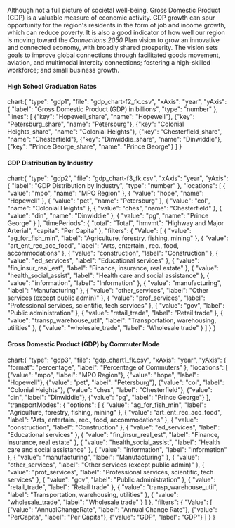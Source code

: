 Although not a full picture of societal well-being, Gross Domestic Product (GDP) is a valuable measure of economic activity. GDP growth can spur opportunity for the region's residents in the form of job and income growth, which can reduce poverty. It is also a good indicator of how well our region is moving toward the _Connections 2050_ Plan vision to grow an innovative and connected economy, with broadly shared prosperity. The vision sets goals to improve global connections through facilitated goods movement, aviation, and multimodal intercity connections; fostering a high-skilled workforce; and small business growth.

#### High School Graduation Rates

chart:{
"type": "gdp1",
"file": "gdp_chart-f2_fk.csv",
"xAxis": "year",
"yAxis": {
"label": "Gross Domestic Product (GDP) in billions",
"type": "number"
},
"lines": [
{"key": "Hopewell_share", "name": "Hopewell"},
{"key": "Petersburg_share", "name": "Petersburg"},
{"key": "Colonial Heights_share", "name": "Colonial Heights"},
{"key": "Chesterfield_share", "name": "Chesterfield"},
{"key": "Dinwiddie_share", "name": "Dinwiddie"},
{"key": "Prince George_share", "name": "Prince George"}
]
}

<div className="markdown-chart -mt-20">

#### GDP Distribution by Industry

chart:{
"type": "gdp2",
"file": "gdp_chart-f3_fk.csv",
"xAxis": "year",
"yAxis": {
"label": "GDP Distribution by Industry",
"type": "number"
},
"locations": [
{ "value": "mpo", "name": "MPO Region" },
{ "value": "hope", "name": "Hopewell" },
{ "value": "pet", "name": "Petersburg" },
{ "value": "col", "name": "Colonial Heights" },
{ "value": "ches", "name": "Chesterfield" },
{ "value": "din", "name": "Dinwiddie" },
{ "value": "pg", "name": "Prince George" }
],
"timePeriods": {
"total": "Total",
"hmvmt": "Highway and Major Arterial",
"capita": "Per Capita"
},
"filters": {
"Value":
[
{ "value": "ag_for_fish_min", "label": "Agriculture, forestry, fishing, mining" },
{ "value": "art_ent_rec_acc_food", "label": "Arts, entertain., rec., food, accommodations" },
{ "value": "construction", "label": "Construction" },
{ "value": "ed_services", "label": "Educational services" },
{ "value": "fin_insur_real_est", "label": "Finance, insurance, real estate" },
{ "value": "health_social_assist", "label": "Health care and social assistance" },
{ "value": "information", "label": "Information" },
{ "value": "manufacturing", "label": "Manufacturing" },
{ "value": "other_services", "label": "Other services (except public admin)" },
{ "value": "prof_services", "label": "Professional services, scientific, tech services" },
{ "value": "gov", "label": "Public administration" },
{ "value": "retail_trade", "label": "Retail trade" },
{ "value": "transp_warehouse_util", "label": "Transportation, warehousing, utilities" },
{ "value": "wholesale_trade", "label": "Wholesale trade" }
]
}
}

<div className="markdown-chart mt-20">
  </div>

#### Gross Domestic Product (GDP) by Commuter Mode

chart:{
"type": "gdp3",
"file": "gdp_chart1_fk.csv",
"xAxis": "year",
"yAxis": {
"format": "percentage",
"label": "Percentage of Commuters"
},
"locations": [
{"value": "mpo", "label": "MPO Region"},
{"value": "hope", "label": "Hopewell"},
{"value": "pet", "label": "Petersburg"},
{"value": "col", "label": "Colonial Heights"},
{"value": "ches", "label": "Chesterfield"},
{"value": "din", "label": "Dinwiddie"},
{"value": "pg", "label": "Prince George"}
],
"transportModes": {
"options": [
{ "value": "ag_for_fish_min", "label": "Agriculture, forestry, fishing, mining" },
{ "value": "art_ent_rec_acc_food", "label": "Arts, entertain., rec., food, accommodations" },
{ "value": "construction", "label": "Construction" },
{ "value": "ed_services", "label": "Educational services" },
{ "value": "fin_insur_real_est", "label": "Finance, insurance, real estate" },
{ "value": "health_social_assist", "label": "Health care and social assistance" },
{ "value": "information", "label": "Information" },
{ "value": "manufacturing", "label": "Manufacturing" },
{ "value": "other_services", "label": "Other services (except public admin)" },
{ "value": "prof_services", "label": "Professional services, scientific, tech services" },
{ "value": "gov", "label": "Public administration" },
{ "value": "retail_trade", "label": "Retail trade" },
{ "value": "transp_warehouse_util", "label": "Transportation, warehousing, utilities" },
{ "value": "wholesale_trade", "label": "Wholesale trade" }
]
},
"filters": {
"Value": [
{"value": "AnnualChangeRate", "label": "Annual Change Rate"},
{"value": "PerCapita", "label": "Per Capita"},
{"value": "GDP", "label": "GDP"}
]
}
}

